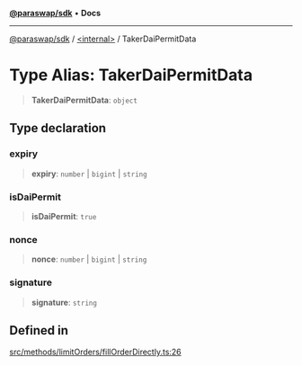[**@paraswap/sdk**](../../README.md) • **Docs**

***

[@paraswap/sdk](../../globals.md) / [\<internal\>](../README.md) / TakerDaiPermitData

# Type Alias: TakerDaiPermitData

> **TakerDaiPermitData**: `object`

## Type declaration

### expiry

> **expiry**: `number` \| `bigint` \| `string`

### isDaiPermit

> **isDaiPermit**: `true`

### nonce

> **nonce**: `number` \| `bigint` \| `string`

### signature

> **signature**: `string`

## Defined in

[src/methods/limitOrders/fillOrderDirectly.ts:26](https://github.com/paraswap/paraswap-sdk/blob/master/src/methods/limitOrders/fillOrderDirectly.ts#L26)
